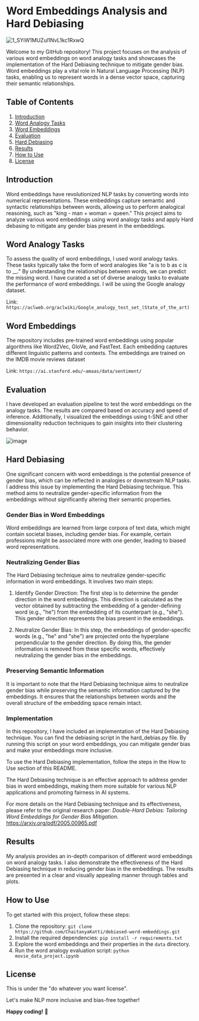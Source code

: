 # Word Embeddings Analysis and Hard Debiasing

![1_SYiW1MUZul1NvL1kc1RxwQ](https://github.com/ChaitanyaKatti/debiased-word-embeddings/assets/96473570/d77ddc7a-7ea8-41c2-b1d3-3bd3f65b58f6)


Welcome to my GitHub repository! This project focuses on the analysis of various word embeddings on word analogy tasks and showcases the implementation of the Hard Debiasing technique to mitigate gender bias. Word embeddings play a vital role in Natural Language Processing (NLP) tasks, enabling us to represent words in a dense vector space, capturing their semantic relationships.

## Table of Contents

1. [Introduction](#iIntroduction)
2. [Word Analogy Tasks](#word-analogy-tasks)
3. [Word Embeddings](#word-embeddings)
4. [Evaluation](#evaluation)
5. [Hard Debiasing](#hard-debiasing)
6. [Results](#results)
7. [How to Use](#how-to-use)
8. [License](#license)

## Introduction

Word embeddings have revolutionized NLP tasks by converting words into numerical representations. These embeddings capture semantic and syntactic relationships between words, allowing us to perform analogical reasoning, such as "king - man + woman = queen." This project aims to analyze various word embeddings using word analogy tasks and apply Hard debasing to mitigate any gender bias present in the embeddings.

## Word Analogy Tasks

To assess the quality of word embeddings, I used word analogy tasks. These tasks typically take the form of word analogies like "a is to b as c is to __." By understanding the relationships between words, we can predict the missing word. I have curated a set of diverse analogy tasks to evaluate the performance of word embeddings. I will be using the Google analogy dataset.

Link: `https://aclweb.org/aclwiki/Google_analogy_test_set_(State_of_the_art)`

## Word Embeddings

The repository includes pre-trained word embeddings using popular algorithms like Word2Vec, GloVe, and FastText. Each embedding captures different linguistic patterns and contexts.
The embeddings are trained on the IMDB movie reviews dataset

Link: `https://ai.stanford.edu/~amaas/data/sentiment/`

## Evaluation

I have developed an evaluation pipeline to test the word embeddings on the analogy tasks. The results are compared based on accuracy and speed of inference. Additionally, I visualized the embeddings using t-SNE and other dimensionality reduction techniques to gain insights into their clustering behavior.

![image](https://github.com/ChaitanyaKatti/debiased-word-embeddings/assets/96473570/7e397857-a604-4480-acf7-fcc0f29af57c)


## Hard Debiasing

One significant concern with word embeddings is the potential presence of gender bias, which can be reflected in analogies or downstream NLP tasks. I address this issue by implementing the Hard Debiasing technique. This method aims to neutralize gender-specific information from the embeddings without significantly altering their semantic properties.


### Gender Bias in Word Embeddings
Word embeddings are learned from large corpora of text data, which might contain societal biases, including gender bias. For example, certain professions might be associated more with one gender, leading to biased word representations.

### Neutralizing Gender Bias
The Hard Debiasing technique aims to neutralize gender-specific information in word embeddings. It involves two main steps:

1. Identify Gender Direction: The first step is to determine the gender direction in the word embeddings. This direction is calculated as the vector obtained by subtracting the embedding of a gender-defining word (e.g., "he") from the embedding of its counterpart (e.g., "she"). This gender direction represents the bias present in the embeddings.

2. Neutralize Gender Bias: In this step, the embeddings of gender-specific words (e.g., "he" and "she") are projected onto the hyperplane perpendicular to the gender direction. By doing this, the gender information is removed from these specific words, effectively neutralizing the gender bias in the embeddings.

### Preserving Semantic Information
It is important to note that the Hard Debiasing technique aims to neutralize gender bias while preserving the semantic information captured by the embeddings. It ensures that the relationships between words and the overall structure of the embedding space remain intact.

### Implementation
In this repository, I have included an implementation of the Hard Debiasing technique. You can find the debiasing script in the hard_debias.py file. By running this script on your word embeddings, you can mitigate gender bias and make your embeddings more inclusive.

To use the Hard Debiasing implementation, follow the steps in the How to Use section of this README.

The Hard Debiasing technique is an effective approach to address gender bias in word embeddings, making them more suitable for various NLP applications and promoting fairness in AI systems.

For more details on the Hard Debiasing technique and its effectiveness, please refer to the original research paper: *Double-Hard Debias: Tailoring Word Embeddings for Gender Bias Mitigation*. https://arxiv.org/pdf/2005.00965.pdf
## Results

My analysis provides an in-depth comparison of different word embeddings on word analogy tasks. I also demonstrate the effectiveness of the Hard Debiasing technique in reducing gender bias in the embeddings. The results are presented in a clear and visually appealing manner through tables and plots.


## How to Use

To get started with this project, follow these steps:

1. Clone the repository: `git clone https://github.com/ChaitanyaKatti/debiased-word-embeddings.git`
2. Install the required dependencies: `pip install -r requirements.txt`
3. Explore the word embeddings and their properties in the `data` directory.
4. Run the word analogy evaluation script: `python movie_data_project.ipynb`

## License

This is under the "do whatever you want license".

Let's make NLP more inclusive and bias-free together!

**Happy coding!** :rocket:
